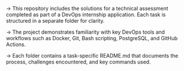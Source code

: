 -> This repository includes the solutions for a technical assessment completed as part of a DevOps internship application. Each task is structured in a separate folder for clarity.

-> The project demonstrates familiarity with key DevOps tools and workflows such as Docker, Git, Bash scripting, PostgreSQL, and GitHub Actions.

-> Each folder contains a task-specific README.md that documents the process, challenges encountered, and key commands used.
